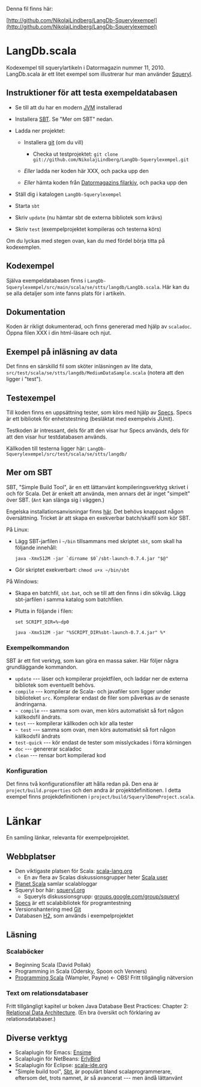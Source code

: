 Denna fil finns här:

[http://github.com/NikolajLindberg/LangDb-Squerylexempel](http://github.com/NikolajLindberg/LangDb-Squerylexempel)

# LangDb.scala 

Kodexempel till squerylartikeln i Datormagazin nummer 11,
2010. LangDb.scala är ett litet exempel som illustrerar hur man
använder [Squeryl](http://squeryl.org).

## Instruktioner för att testa exempeldatabasen


* Se till att du har en modern [JVM](http://java.com) installerad
 
* Installera [SBT](http://code.google.com/p/simple-build-tool/). Se "Mer om SBT" nedan.

* Ladda ner projektet:
  * Installera [git](http://git-scm.com/) (om du vill)
      * Checka ut testprojektet: 
        `git clone git://github.com/NikolajLindberg/LangDb-Squerylexempel.git`

  * _Eller_ ladda ner koden här XXX, och packa upp den
 
  * _Eller_ hämta koden från [Datormagazins filarkiv](http://www.datormagazin.se/filer/), och packa upp den

* Ställ dig i katalogen `LangDb-Squerylexempel`
* Starta `sbt`
* Skriv `update` (nu hämtar sbt de externa bibliotek som krävs)
* Skriv `test` (exempelprojektet kompileras och testerna körs)

Om du lyckas med stegen ovan, kan du med fördel börja titta på
kodexemplen.

## Kodexempel

Själva exempeldatabasen finns i
`LangDb-Squerylexempel/src/main/scala/se/stts/langdb/LangDb.scala`. Här
kan du se alla detaljer som inte fanns plats för i artikeln.

## Dokumentation 

Koden är rikligt dokumenterad, och finns genererad med hjälp av
`scaladoc`. Öppna filen XXX i din html-läsare och njut.

## Exempel på inläsning av data

Det finns en särskilld fil som sköter inläsningen av lite data,
`src/test/scala/se/stts/langdb/MediumDataSample.scala` (notera att den
ligger i "test").

## Testexempel

Till koden finns en uppsättning tester, som körs med hjälp av
[Specs](http://code.google.com/p/specs/). Specs är ett bibliotek för
enhetstestning (besläktat med exempelvis JUnit). 

Testkoden är intressant, dels för att den visar hur Specs används,
dels för att den visar hur testdatabasen används.

Källkoden till testerna ligger här: `LangDb-Squerylexempel/src/test/scala/se/stts/langdb/`

## Mer om SBT

SBT, "Simple Build Tool", är en ett lättanvänt kompileringsverktyg
skrivet i och för Scala. Det är enkelt att använda, men annars det är
inget "simpelt" över SBT. (`Ant` kan slänga sig i väggen.)

Engelska installationsanvisningar finns
[här](http://code.google.com/p/simple-build-tool/wiki/Setup). Det
behövs knappast någon översättning. Tricket är att skapa en exekverbar
batch/skalfil som kör SBT.

På Linux: 

* Lägg SBT-jarfilen i `~/bin` tillsammans med skriptet `sbt`, som skall
   ha följande innehåll:

    ```java -Xmx512M -jar `dirname $0`/sbt-launch-0.7.4.jar "$@"```

* Gör skriptet exekverbart: `chmod u+x ~/bin/sbt`

På Windows:

* Skapa en batchfil, `sbt.bat`, och se till att den finns i din
  sökväg. Lägg sbt-jarfilen i samma katalog som batchfilen.
* Plutta in följande i filen:

    ```set SCRIPT_DIR=%~dp0```

    ```java -Xmx512M -jar "%SCRIPT_DIR%sbt-launch-0.7.4.jar" %*```


### Exempelkommandon

SBT är ett fint verktyg, som kan göra en massa saker. Här följer några
grundläggande kommandon.

* `update` --- läser och kompilerar projektfilen, och laddar ner de
  externa bibliotek som eventuellt behövs.
* `compile` --- kompilerar de Scala- och javafiler som ligger under
  biblioteket `src`. Kompilerar endast de filer som påverkas av de
  senaste ändringarna.  
* `~ compile` --- samma som ovan, men körs automatiskt så fort någon källkodsfil
  ändrats.
* `test` --- kompilerar källkoden och kör alla tester
* `~ test` --- samma som ovan, men körs automatiskt så fort någon
  källkodsfil ändrats
* `test-quick` --- kör endast de tester som misslyckades i förra
  körningen
* `doc` --- genererar scaladoc
* `clean` --- rensar bort kompilerad kod

### Konfiguration

Det finns två konfigurationsfiler att hålla redan på. Den ena är
`project/build.properties` och den andra är projektdefinitionen. I
detta exempel finns projekdefinitionen i
`project/build/SquerylDemoProject.scala`.


# Länkar

En samling länkar, relevanta för exempelprojektet.

## Webbplatser

* Den viktigaste platsen för Scala: [scala-lang.org](http://scala-lang.org)
  * En av flera av Scalas diskussionsgrupper heter [Scala user](http://scala-programming-language.1934581.n4.nabble.com/Scala-User-f1934582.html)
* [Planet Scala](http://www.planetscala.com/) samlar scalabloggar
* Squeryl bor här: [squeryl.org](http://squeryl.org)
    * Squeryls diskussionsgrupp: [groups.google.com/group/squeryl](http://groups.google.com/group/squeryl?pli=1)
* [Specs](http://code.google.com/p/specs/) är ett scalabibliotek för programtestning
* Versionshantering med [Git](http://git-scm.com/)
* Databasen [H2](http://http://h2database.com), som används i exempelprojektet

## Läsning

### Scalaböcker

* Beginning Scala (David Pollak)
* Programming in Scala (Odersky, Spoon och Venners)
* [Programming Scala](http://programming-scala.labs.oreilly.com/) (Wampler, Payne) <- OBS! Fritt tillgänglig nätversion

### Text om relationsdatabaser
Fritt tillgängligt kapitel ur boken Java Database Best Practices: Chapter 2: [Relational Data Architecture](http://oreilly.com/catalog/javadtabp/chapter/index.html). (En bra översikt och förklaring av relationsdatabaser.)

## Diverse verktyg

* Scalaplugin för Emacs: [Ensime](http://github.com/aemoncannon/ensime)
* Scalaplugin för NetBeans: [ErlyBird](http://sourceforge.net/projects/erlybird/files/)
* Scalaplugin för Eclipse: [scala-ide.org](http://www.scala-ide.org/)
*  "Simple build tool", [Sbt](http://code.google.com/p/simple-build-tool/), är populärt bland scalaprogrammerare, eftersom det, trots namnet, är så avancerat --- men ändå lättanvänt